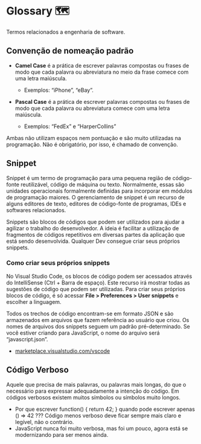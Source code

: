# Glossary :world_map:

Termos relacionados a engenharia de software.

## Convenção de nomeação padrão

- **Camel Case** é a prática de escrever palavras compostas ou frases de modo que cada palavra ou abreviatura no meio da frase comece com uma letra maiúscula.
	- Exemplos: “iPhone”, “eBay”.
	
- **Pascal Case** é a prática de escrever palavras compostas ou frases de modo que cada palavra ou abreviatura comece com uma letra maiúscula.
	- Exemplos: “FedEx” e “HarperCollins”

Ambas não utilizam espaços nem pontuação e são muito utilizadas na programação.
Não é obrigatório, por isso, é chamado de convenção.

## Snippet

Snippet é um termo de programação para uma pequena região de código-fonte reutilizável, código de máquina ou texto. 
Normalmente, essas são unidades operacionais formalmente definidas para incorporar em módulos de programação maiores. 
O gerenciamento de snippet é um recurso de alguns editores de texto, editores de código-fonte de programas, IDEs e softwares relacionados.

Snippets são blocos de códigos que podem ser utilizados para ajudar a agilizar o trabalho do desenvolvedor.
A ideia é facilitar a utilização de fragmentos de códigos repetitivos em diversas partes da aplicação que está sendo desenvolvida. 
Qualquer Dev consegue criar seus próprios snippets.

### Como criar seus próprios snippets

No Visual Studio Code, os blocos de código podem ser acessados através do IntelliSense (Ctrl + Barra de espaço). 
Este recurso irá mostrar todas as sugestões de código que podem ser utilizadas.
Para criar seus próprios blocos de código, é só acessar **File > Preferences > User snippets** e escolher a linguagem.

Todos os trechos de código encontram-se em formato JSON e são armazenados em arquivos que fazem referência ao usuário que criou.
Os nomes de arquivos dos snippets seguem um padrão pré-determinado. Se você estiver criando para JavaScript, o nome do arquivo será “javascript.json”.

* [marketplace.visualstudio.com/vscode](https://marketplace.visualstudio.com/vscode)

## Código Verboso

Aquele que precisa de mais palavras, ou palavras mais longas, do que o necessário para expressar adequadamente a intenção do código.
Em códigos verbosos existem muitos símbolos ou símbolos muito longos.
- Por que escrever function() { return 42; } quando pode escrever apenas () => 42 ???
Código menos verboso deve ficar sempre mais claro e legível, não o contrário.
- JavaScript nunca foi muito verbosa, mas foi um pouco, agora está se modernizando para ser menos ainda.
